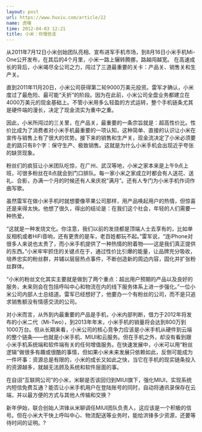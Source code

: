 ```yaml
---
layout: post
url: https://www.huxiu.com/article/22
name: 虎嗅
time: 2012-04-03 12:21
title: 小米：你慢些走
---
```

从2011年7月12日小米创始团队亮相、宣布进军手机市场，到8月16日小米手机Mi-One公开发布，在其后的4个月里，小米一路上辗转腾挪，路越闯越宽。 在高速成长的背后，小米竭尽全公司之力，闯过了三道最重要的关卡：产品关、销售关和生产关。

直到2011年11月20日，小米公司获得第二轮9000万美元投资。雷军才确认，小米度过了最危险、最可能“夭折”的阶段。因为在此前，小米公司全盘业务都建立在4000万美元的现金基础上。不管小米用多么轻盈的方式运转，整个手机链条尤其是硬件端的漫长，决定了现金流实为重中之重。

因此，小米所闯过的三关里，在产品关，最重要的一条宗旨就是：超高性价比。性价比成为了消费者对小米手机最重要的一项认知，这种简单、直接的认识让小米在宣传与销售上有了很大的优势。接下来的销售和生产关，现金流决定了小米必须要走的路只有8个字：保守生产、极致销售。这就是为什么小米手机会出现近乎夸张的缺货现象。

粉丝们的疯狂让小米团队吃惊，在广州、武汉等地，小米之家本来是上午9点上班，可很多粉丝在8点就会到门口排队。每一家小米之家成立时都会有人送花、送礼、合影，办满一个月的时候还有人来庆祝“满月”。还有人专门为小米手机作词作曲写歌。

虽然雷军在做小米手机时就想要像苹果公司那样，用产品唤起用户的热情，但惊喜还是来得太快。他想了很久，得出的结论是：在我们这个社会，年轻的人们需要一种热爱。

“这就是一种发烧文化。你注意，我们以前的发烧都是顶端人士去享有的，比如单反相机或者HiFi音响，还有更贵的是车，老百姓都玩不起。”雷军说，“连iPhone对很多人来说也太贵了，而小米手机提供了一种热情的附着物——这是我们真正提供的东西。”小米牢牢抓住的关键点在于，通过性价比引爆的能量，让品牌充分吸收，培养忠实的粉丝群，并辅以层层热点事件，不断创造新的周边内容，固化并扩张粉丝群体。

“小米的粉丝文化其实主要就是做到了两个重点：超出用户预期的产品以及良好的服务，未来则会在包括呼叫中心和物流在内的线下服务体系上进一步强化。”一位小米公司内部人士总结道。雷军已经想好了，他要办一个有粉丝的公司，而不是只追求销售额没有情感交流的公司。

对小米而言，从外到内最重要的产品是手机，小米内部判断，借力于2012年将发布的小米二代（Mi-Two），到2013年年末，小米手机的销量将会达到800万到1000万台。但从长期来看，小米公司的核心竞争力应该是小米手机从硬件到云端的整个链条——也就是小米手机、MIUI和云服务。但在手机之外，却没有看到跟小米手机系统端和软件端有关的任何增值服务。在快速发展中，小米可以用“粉丝逻辑”做很多有趣或很酷的事情，但如果小米未来发展只依赖如此，反倒可能成为一件坏事：资源总是有限的，小米的成长又如此之快，当它在手机的现实链条投入的资源越多，就越无法顾及系统和软件层面的事。

在自诩“互联网公司”的小米，米聊是否该回归到MIUI旗下，强化MIUI，实现系统内短信免费互通？能否让小米手机用户在登陆账号的同时，自动将通讯录保存在云端，并以最方便的方式与其他人传输和交换？

新年伊始，联合创始人洪锋从米聊调任MIUI团队负责人，这应该是一个积极的信号。但在小米大干快上呼叫中心、物流配送等业务时，能给洪锋多少资源，还要等待时间的证明。?

